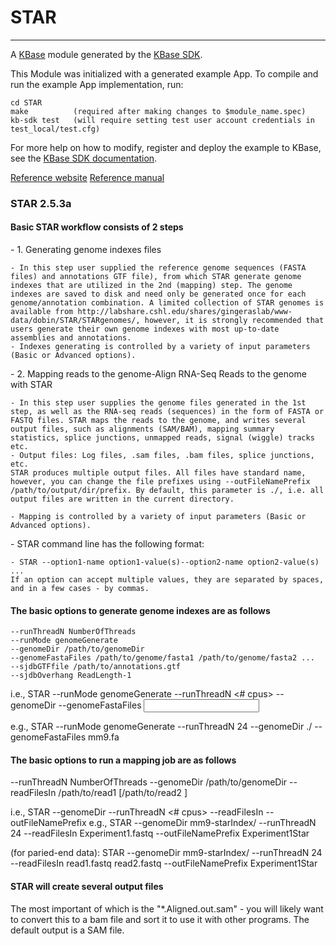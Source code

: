 
# STAR
---

A [KBase](https://kbase.us) module generated by the [KBase SDK](https://github.com/kbase/kb_sdk).


This Module was initialized with a generated example App.  To compile and run the
example App implementation, run:

    cd STAR
    make          (required after making changes to $module_name.spec)
    kb-sdk test   (will require setting test user account credentials in test_local/test.cfg)

For more help on how to modify, register and deploy the example to KBase, see the
[KBase SDK documentation](https://github.com/kbase/kb_sdk).

[Reference website](https://github.com/alexdobin/STAR)
[Reference manual](https://github.com/alexdobin/STAR/blob/master/doc/STARmanual.pdf)

<h3>STAR 2.5.3a</h3>
<h4>Basic STAR workflow consists of 2 steps</h4>
<p>
  -  1. Generating genome indexes files

	- In this step user supplied the reference genome sequences (FASTA files) and annotations GTF file), from which STAR generate genome indexes that are utilized in the 2nd (mapping) step. The genome indexes are saved to disk and need only be generated once for each genome/annotation combination. A limited collection of STAR genomes is available from http://labshare.cshl.edu/shares/gingeraslab/www-data/dobin/STAR/STARgenomes/, however, it is strongly recommended that users generate their own genome indexes with most up-to-date assemblies and annotations.
	- Indexes generating is controlled by a variety of input parameters (Basic or Advanced options).
</p>
<p>
  -  2. Mapping reads to the genome-Align RNA-Seq Reads to the genome with STAR

	- In this step user supplies the genome files generated in the 1st step, as well as the RNA-seq reads (sequences) in the form of FASTA or FASTQ files. STAR maps the reads to the genome, and writes several output files, such as alignments (SAM/BAM), mapping summary statistics, splice junctions, unmapped reads, signal (wiggle) tracks etc. 
	- Output files: Log files, .sam files, .bam files, splice junctions, etc.
	STAR produces multiple output files. All files have standard name, however, you can change the file prefixes using --outFileNamePrefix /path/to/output/dir/prefix. By default, this parameter is ./, i.e. all output files are written in the current directory. 

	- Mapping is controlled by a variety of input parameters (Basic or Advanced options).
</p>
<p>
  -  STAR command line has the following format:

	- STAR --option1-name option1-value(s)--option2-name option2-value(s) ...
	If an option can accept multiple values, they are separated by spaces, and in a few cases - by commas.
</p>

<h4>The basic options to generate genome indexes are as follows</h4>
<p>

    --runThreadN NumberOfThreads
    --runMode genomeGenerate
    --genomeDir /path/to/genomeDir
    --genomeFastaFiles /path/to/genome/fasta1 /path/to/genome/fasta2 ...
    --sjdbGTFfile /path/to/annotations.gtf
    --sjdbOverhang ReadLength-1

   i.e., 
   STAR  --runMode genomeGenerate --runThreadN <# cpus> --genomeDir <genome output directory> --genomeFastaFiles <input Genome FASTA file>

   e.g.,
   STAR  --runMode genomeGenerate --runThreadN 24 --genomeDir ./ --genomeFastaFiles mm9.fa
</p>


<h4>The basic options to run a mapping job are as follows</h4>
<p>

--runThreadN NumberOfThreads
--genomeDir /path/to/genomeDir
--readFilesIn /path/to/read1 [/path/to/read2 ]

  i.e., 
  STAR --genomeDir <Directory with the Genome Index>  --runThreadN <# cpus> --readFilesIn <FASTQ file> --outFileNamePrefix <OutputPrefix>
  e.g.,
  STAR --genomeDir mm9-starIndex/  --runThreadN 24 --readFilesIn Experiment1.fastq --outFileNamePrefix Experiment1Star

  (for paried-end data):
  STAR --genomeDir mm9-starIndex/  --runThreadN 24 --readFilesIn read1.fastq read2.fastq --outFileNamePrefix Experiment1Star 
</p>

<h4>STAR will create several output files</h4>
<p>

The most important of which is the "*.Aligned.out.sam" - you will likely want to convert this to a bam file and sort it to use it with other programs.  The default output is a SAM file.
</p>

